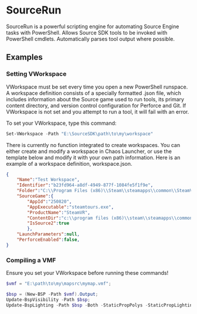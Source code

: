 # SourceRun

SourceRun is a powerful scripting engine for automating Source Engine tasks with PowerShell.
Allows Source SDK tools to be invoked with PowerShell cmdlets. Automatically parses tool output where possible.

## Examples

### Setting VWorkspace

VWorkspace must be set every time you open a new PowerShell runspace. A workspace definition consists of a specially formatted .json file, which includes information about the Source game used to run tools, its primary content directory, and version control configuration for Perforce and Git. If VWorkspace is not set and you attempt to run a tool, it will fail with an error.

To set your VWorkspace, type this command:

```powershell
Set-VWorkspace -Path "E:\SourceSDK\path\to\my\workspace"
```

There is currently no function integrated to create workspaces. You can either create and modify a workspace in Chaos Launcher, or use the template below and modify it with your own path information.
Here is an example of a workspace definition, workspace.json.

```json
{
    "Name":"Test Workspace",
    "Identifier":"b23fd964-a8df-4949-877f-1084fe5f1f9e",
    "Folder":"C:\\Program Files (x86)\\Steam\\steamapps\\common\\SteamVR\\tools\\steamvr_environments\\game\\steamtours_addons\\testaddon",
    "SourceGame":{
        "AppId":"250820",
        "AppExecutable":"steamtours.exe",
        "ProductName":"SteamVR",
        "ContentDir":"c:\\program files (x86)\\steam\\steamapps\\common\\SteamVR\\tools\\steamvr_environments\\game\\steamtours",
        "IsSource2":true
        },
    "LaunchParameters":null,
    "PerforceEnabled":false,
}
```

### Compiling a VMF

Ensure you set your VWorkspace before running these commands!

```powershell
$vmf = "E:\path\to\my\mapsrc\mymap.vmf";

$bsp = (New-BSP -Path $vmf).Output;
Update-BspVisibility -Path $bsp;
Update-BspLighting -Path $bsp -Both -StaticPropPolys -StaticPropLighting;
```